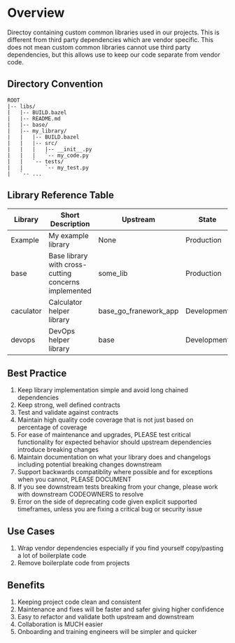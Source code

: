 # Overview

Directoy containing custom common libraries used in our projects. This is different from third party dependencies which are vendor specific. This does not mean custom common libraries cannot use third party dependencies, but this allows use to keep our code separate from vendor code.

## Directory Convention

```
ROOT
|-- libs/
|   |-- BUILD.bazel
|   |-- README.md
|   |-- base/
|   |-- my_library/
|   |   |-- BUILD.bazel
|   |   |-- src/
|   |   |   |-- __init__.py
|   |   |   `-- my_code.py
|   |   `-- tests/
|   |       `-- my_test.py
|   `-- ...
```

## Library Reference Table

| Library | Short Description | Upstream | State | CODEOWNER |
|--------------|-------------------|-------|----------|----------|
| Example | My example library | None | Production | [John Doe](mailto://john.doe@email) |
| base | Base library with cross-cutting concerns implemented | some_lib | Production | [James Nguyen](mailto://james.nguyen@example.com) |
| caculator | Calculator helper library | base_go_franework_app | Development | [James Nguyen](mailto://james.nguyen@example.com) |
| devops | DevOps helper library | base | Development | [James Nguyen](mailto://james.nguyen@example.com) |

## Best Practice

1. Keep library implementation simple and avoid long chained dependencies
1. Keep strong, well defined contracts
1. Test and validate against contracts
1. Maintain high quality code coverage that is not just based on percentage of coverage
1. For ease of maintenance and upgrades, PLEASE test critical functionality for expected behavior should upstream dependencies introduce breaking changes
1. Maintain documentation on what your library does and changelogs including potential breaking changes downstream
1. Support backwards compatiblity where possible and for exceptions when you cannot, PLEASE DOCUMENT
1. If you see downstream tests breaking from your change, please work with downstream CODEOWNERS to resolve
1. Error on the side of deprecating code given explicit supported timeframes, unless you are fixing a critical bug or security issue

## Use Cases

1. Wrap vendor dependencies especially if you find yourself copy/pasting a lot of boilerplate code
1. Remove boilerplate code from projects

## Benefits

1. Keeping project code clean and consistent
1. Maintenance and fixes will be faster and safer giving higher confidence
1. Easy to refactor and validate both upstream and downstream
1. Collaboration is MUCH easier
1. Onboarding and training engineers will be simpler and quicker
